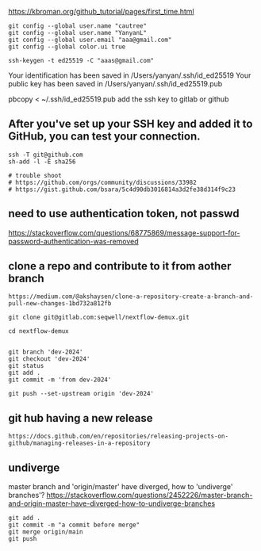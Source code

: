 https://kbroman.org/github_tutorial/pages/first_time.html

```
git config --global user.name "cautree"
git config --global user.name "YanyanL"
git config --global user.email "aaa@gmail.com"
git config --global color.ui true

ssh-keygen -t ed25519 -C "aaas@gmail.com"

```


Your identification has been saved in /Users/yanyan/.ssh/id_ed25519
Your public key has been saved in /Users/yanyan/.ssh/id_ed25519.pub

pbcopy < ~/.ssh/id_ed25519.pub
add the ssh key to gitlab or github

## After you've set up your SSH key and added it to GitHub, you can test your connection.
```
ssh -T git@github.com
sh-add -l -E sha256

# trouble shoot
# https://github.com/orgs/community/discussions/33982
# https://gist.github.com/bsara/5c4d90db3016814a3d2fe38d314f9c23

```

## need to use authentication token, not passwd
https://stackoverflow.com/questions/68775869/message-support-for-password-authentication-was-removed


## clone a repo and contribute to it from aother branch
```
https://medium.com/@akshaysen/clone-a-repository-create-a-branch-and-pull-new-changes-1bd732a812fb

git clone git@gitlab.com:seqwell/nextflow-demux.git

cd nextflow-demux


git branch 'dev-2024'
git checkout 'dev-2024'
git status
git add .
git commit -m 'from dev-2024'

git push --set-upstream origin 'dev-2024'

```


## git hub having a new release
```
https://docs.github.com/en/repositories/releasing-projects-on-github/managing-releases-in-a-repository

```


## undiverge
master branch and 'origin/master' have diverged, how to 'undiverge' branches'?
https://stackoverflow.com/questions/2452226/master-branch-and-origin-master-have-diverged-how-to-undiverge-branches

```
git add .
git commit -m "a commit before merge"
git merge origin/main
git push


```